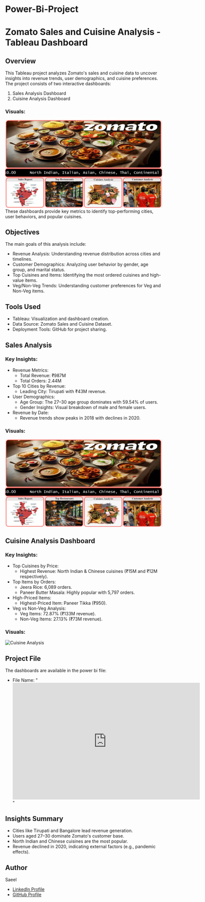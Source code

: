 # Power-Bi-Project
# Zomato Sales and Cuisine Analysis - Tableau Dashboard

## Overview
This Tableau project analyzes Zomato's sales and cuisine data to uncover insights into revenue trends, user demographics, and cuisine preferences. The project consists of two interactive dashboards:  
1. Sales Analysis Dashboard  
2. Cuisine Analysis Dashboard  

### Visuals:
![Sales Analysis](Intro.png)
These dashboards provide key metrics to identify top-performing cities, user behaviors, and popular cuisines.

## Objectives
The main goals of this analysis include:  
- Revenue Analysis: Understanding revenue distribution across cities and timelines.  
- Customer Demographics: Analyzing user behavior by gender, age group, and marital status.  
- Top Cuisines and Items: Identifying the most ordered cuisines and high-value items.  
- Veg/Non-Veg Trends: Understanding customer preferences for Veg and Non-Veg items.  

## Tools Used
- Tableau: Visualization and dashboard creation.  
- Data Source: Zomato Sales and Cuisine Dataset.  
- Deployment Tools: GitHub for project sharing.  

## Sales Analysis   
### Key Insights:
- Revenue Metrics:  
   - Total Revenue: ₹987M  
   - Total Orders: 2.44M  
- Top 10 Cities by Revenue:  
   - Leading City: Tirupati with ₹43M revenue.  
- User Demographics:  
   - Age Group: The 27–30 age group dominates with 59.54% of users.  
   - Gender Insights: Visual breakdown of male and female users.  
- Revenue by Date:  
   - Revenue trends show peaks in 2018 with declines in 2020.  

### Visuals:
![Sales Analysis](Intro.png)

## Cuisine Analysis Dashboard  
### Key Insights:
- Top Cuisines by Price:  
   - Highest Revenue: North Indian & Chinese cuisines (₹15M and ₹12M respectively).  
- Top Items by Orders:  
   - Jeera Rice: 6,089 orders.  
   - Paneer Butter Masala: Highly popular with 5,797 orders.  
- High-Priced Items:  
   - Highest-Priced Item: Paneer Tikka (₹950).  
- Veg vs Non-Veg Analysis:  
   - Veg Items: 72.87% (₹133M revenue).  
   - Non-Veg Items: 27.13% (₹73M revenue).  

### Visuals:
![Cuisine Analysis](./Images/Screenshot_2024-12-17_001503.png)

## Project File
The dashboards are available in the power bi file:  
- File Name: "<iframe title="Zomato Data Analysis Project" width="600" height="373.5" src="https://app.powerbi.com/view?r=eyJrIjoiMmM3ZWQ5M2QtMzM5YS00NTQ5LWE0MDgtNjM1ZmQ3ZDdhMjg5IiwidCI6ImRmODY3OWNkLWE4MGUtNDVkOC05OWFjLWM4M2VkN2ZmOTVhMCJ9" frameborder="0" allowFullScreen="true"></iframe>"

## Insights Summary
- Cities like Tirupati and Bangalore lead revenue generation.  
- Users aged 27–30 dominate Zomato's customer base.  
- North Indian and Chinese cuisines are the most popular.  
- Revenue declined in 2020, indicating external factors (e.g., pandemic effects).  


## Author
Saeel
- [LinkedIn Profile](#)  
- [GitHub Profile](#)
